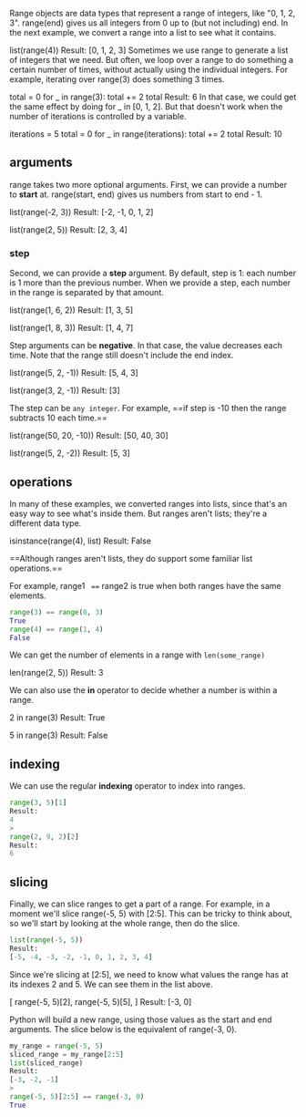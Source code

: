 Range objects are data types that represent a range of integers, like "0, 1, 2, 3". range(end) gives us all integers from 0 up to (but not including) end. In the next example, we convert a range into a list to see what it contains.

>
list(range(4))
Result:
[0, 1, 2, 3]
Sometimes we use range to generate a list of integers that we need. But often, we loop over a range to do something a certain number of times, without actually using the individual integers. For example, iterating over range(3) does something 3 times.

>
total = 0
for _ in range(3):
  total += 2
total
Result:
6
In that case, we could get the same effect by doing for _ in [0, 1, 2]. But that doesn't work when the number of iterations is controlled by a variable.

>
iterations = 5
total = 0
for _ in range(iterations):
  total += 2
total
Result:
10

## arguments

range takes two more optional arguments. First, we can provide a number to **start** at. range(start, end) gives us numbers from start to end - 1.

>
list(range(-2, 3))
Result:
[-2, -1, 0, 1, 2]
>
list(range(2, 5))
Result:
[2, 3, 4]

### step

Second, we can provide a **step** argument. By default, step is 1: each number is 1 more than the previous number. When we provide a step, each number in the range is separated by that amount.

>
list(range(1, 6, 2))
Result:
[1, 3, 5]
>
list(range(1, 8, 3))
Result:
[1, 4, 7]

Step arguments can be **negative**. In that case, the value decreases each time. Note that the range still doesn't include the end index.

>
list(range(5, 2, -1))
Result:
[5, 4, 3]
>
list(range(3, 2, -1))
Result:
[3]

The step can be `any integer`. For example, ==if step is -10 then the range subtracts 10 each time.==

>
list(range(50, 20, -10))
Result:
[50, 40, 30]
>
list(range(5, 2, -2))
Result:
[5, 3]

## operations

In many of these examples, we converted ranges into lists, since that's an easy way to see what's inside them. But ranges aren't lists; they're a different data type.

>
isinstance(range(4), list)
Result:
False

==Although ranges aren't lists, they do support some familiar list operations.== 

For example, range1 ` ==` range2 is true when both ranges have the same elements.

```python
range(3) == range(0, 3)
True
range(4) == range(1, 4)
False
```

We can get the number of elements in a range with `len(some_range)`

>
len(range(2, 5))
Result:
3

We can also use the **in** operator to decide whether a number is within a range.

>
2 in range(3)
Result:
True
>
5 in range(3)
Result:
False

## indexing 

We can use the regular **indexing** operator to index into ranges.

```python
range(3, 5)[1]
Result:
4
>
range(2, 9, 2)[2]
Result:
6
```

## slicing 

Finally, we can slice ranges to get a part of a range. For example, in a moment we'll slice range(-5, 5) with [2:5]. This can be tricky to think about, so we'll start by looking at the whole range, then do the slice.

```python
list(range(-5, 5))
Result:
[-5, -4, -3, -2, -1, 0, 1, 2, 3, 4]
```

Since we're slicing at [2:5], we need to know what values the range has at its indexes 2 and 5. We can see them in the list above.

>
[
  range(-5, 5)[2],
  range(-5, 5)[5],
]
Result:
[-3, 0]

Python will build a new range, using those values as the start and end arguments. The slice below is the equivalent of range(-3, 0).

```python
my_range = range(-5, 5)
sliced_range = my_range[2:5]
list(sliced_range)
Result:
[-3, -2, -1]
>
range(-5, 5)[2:5] == range(-3, 0)
True
```
